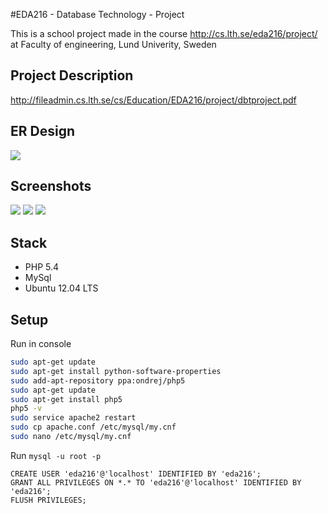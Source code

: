 #EDA216 - Database Technology - Project

This is a school project made in the course http://cs.lth.se/eda216/project/ at Faculty of engineering, Lund Univerity, Sweden

## Project Description
http://fileadmin.cs.lth.se/cs/Education/EDA216/project/dbtproject.pdf

## ER Design
<img src='https://github.com/ada10fl2/EDA216_Project/raw/master/Krusty_Design.PNG'>

## Screenshots
<img src='https://github.com/ada10fl2/EDA216_Project/raw/master/Krusty_Screen_2.PNG'>

<img src='https://github.com/ada10fl2/EDA216_Project/raw/master/Krusty_Screen_1.PNG'>

<img src='https://github.com/ada10fl2/EDA216_Project/raw/master/Krusty_Screen_3.PNG'>

## Stack
 * PHP 5.4
 * MySql
 * Ubuntu 12.04 LTS 

## Setup
Run in console
```sh
sudo apt-get update
sudo apt-get install python-software-properties
sudo add-apt-repository ppa:ondrej/php5
sudo apt-get update
sudo apt-get install php5
php5 -v
sudo service apache2 restart
sudo cp apache.conf /etc/mysql/my.cnf
sudo nano /etc/mysql/my.cnf
```

Run `mysql -u root -p`
```mysql
CREATE USER 'eda216'@'localhost' IDENTIFIED BY 'eda216';
GRANT ALL PRIVILEGES ON *.* TO 'eda216'@'localhost' IDENTIFIED BY 'eda216';
FLUSH PRIVILEGES;
```
